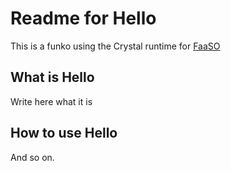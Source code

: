# Readme for Hello

This is a funko using the Crystal runtime for [FaaSO](https://git.ralsina.me/ralsina/faaso)

## What is Hello

Write here what it is

## How to use Hello

And so on.
